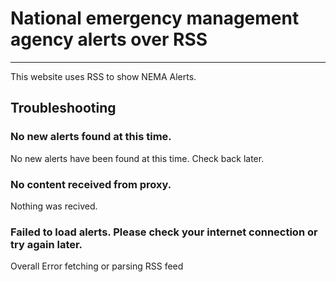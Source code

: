 # National emergency management agency alerts over RSS
--- 
This website uses RSS to show NEMA Alerts. 
## Troubleshooting
### No new alerts found at this time.
No new alerts have been found at this time. Check back later.
### No content received from proxy.
Nothing was recived.
### Failed to load alerts. Please check your internet connection or try again later.
Overall Error fetching or parsing RSS feed


